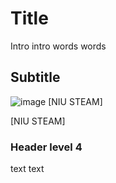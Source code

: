 # Title

Intro intro words words

## Subtitle

![image](https://github.com/user-attachments/assets/0651ce55-fb91-499f-8ef3-91187a52298a)
[NIU STEAM]

[NIU STEAM]
### Header level 4
text text
